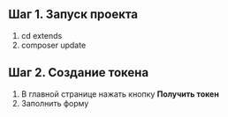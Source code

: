 Шаг 1. Запуск проекта
-----

1. cd extends 
2. composer update

Шаг 2. Создание токена
---
1. В главной странице нажать кнопку **Получить токен**
2. Заполнить форму